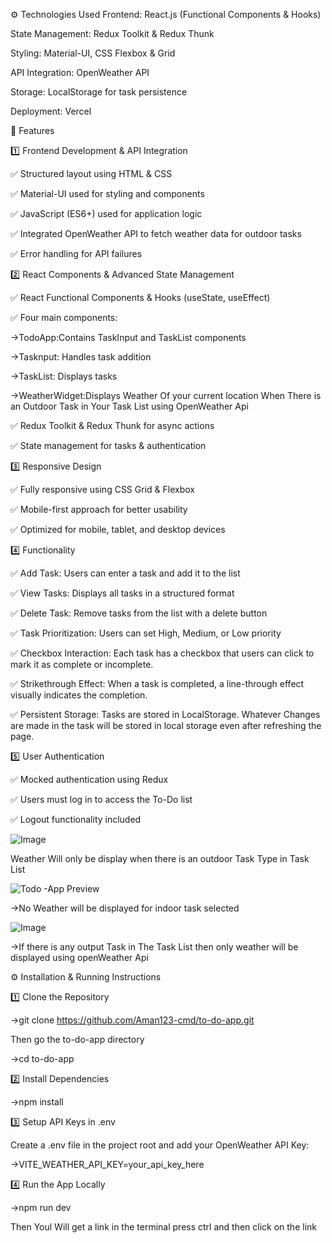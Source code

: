 ⚙️ Technologies Used
Frontend: React.js (Functional Components & Hooks)

State Management: Redux Toolkit & Redux Thunk

Styling: Material-UI, CSS Flexbox & Grid

API Integration: OpenWeather API

Storage: LocalStorage for task persistence

Deployment: Vercel

📌 Features

1️⃣ Frontend Development & API Integration

✅ Structured layout using HTML & CSS

✅ Material-UI used for styling and components

✅ JavaScript (ES6+) used for application logic

✅ Integrated OpenWeather API to fetch weather data for outdoor tasks

✅ Error handling for API failures

2️⃣ React Components & Advanced State Management

✅ React Functional Components & Hooks (useState, useEffect)

✅ Four main components:

->TodoApp:Contains TaskInput and TaskList components

->Tasknput: Handles task addition

->TaskList: Displays tasks

->WeatherWidget:Displays Weather Of your current location When There is an Outdoor Task in Your Task List using OpenWeather Api

✅ Redux Toolkit & Redux Thunk for async actions

✅ State management for tasks & authentication


3️⃣ Responsive Design

✅ Fully responsive using CSS Grid & Flexbox

✅ Mobile-first approach for better usability

✅ Optimized for mobile, tablet, and desktop devices

4️⃣ Functionality

✅ Add Task: Users can enter a task and add it to the list

✅ View Tasks: Displays all tasks in a structured format

✅ Delete Task: Remove tasks from the list with a delete button

✅ Task Prioritization: Users can set High, Medium, or Low priority

✅ Checkbox Interaction: Each task has a checkbox that users can click to mark it as complete or incomplete.

✅ Strikethrough Effect: When a task is completed, a line-through effect visually indicates the completion.

✅ Persistent Storage: Tasks are stored in LocalStorage. Whatever Changes are made in the task will be stored in local storage even after refreshing the page.

5️⃣ User Authentication

✅ Mocked authentication using Redux

✅ Users must log in to access the To-Do list

✅ Logout functionality included

![Image](https://github.com/user-attachments/assets/e554c095-156f-46a8-a6ff-394e10335a7c)

Weather Will only be display when there is an outdoor Task Type in Task List

![Todo -App Preview](https://github.com/user-attachments/assets/2c6c0d94-39df-463a-868d-bed581adcf8f)

->No Weather will be displayed for indoor task selected

![Image](https://github.com/user-attachments/assets/4ec5ca14-0aeb-4d6f-b561-66c3b54ed9c5)


->If there is any output Task in The Task List then only weather will be displayed using openWeather Api

⚙️ Installation & Running Instructions

1️⃣ Clone the Repository

->git clone https://github.com/Aman123-cmd/to-do-app.git

Then go the to-do-app directory

->cd to-do-app

2️⃣ Install Dependencies

->npm install

3️⃣ Setup API Keys in .env

Create a .env file in the project root and add your OpenWeather API Key:

->VITE_WEATHER_API_KEY=your_api_key_here

4️⃣ Run the App Locally

->npm run dev

Then Youl Will get a link in the terminal press ctrl and then click on the link 
